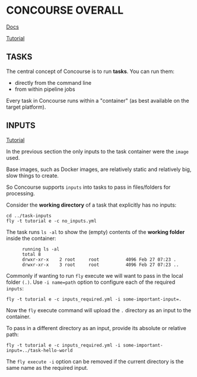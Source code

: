 # CONCOURSE OVERALL

[Docs](https://concourse-ci.org/index.html)

[Tutorial](https://concoursetutorial.com/)


## TASKS

The central concept of Concourse is to run **tasks**. You can run them:
  - directly from the command line
  - from within pipeline jobs

Every task in Concourse runs within a "container" (as best available on the target platform).


## INPUTS

[Tutorial](https://concoursetutorial.com/basics/task-inputs/)

In the previous section the only inputs to the task container were the `image` used. 

Base images, such as Docker images, are relatively static and relatively big, slow things to create. 

So Concourse supports `inputs` into tasks to pass in files/folders for processing.


Consider the **working directory** of a task that explicitly has no inputs:

```
cd ../task-inputs
fly -t tutorial e -c no_inputs.yml
```

The task runs `ls -al` to show the (empty) contents of the **working folder** inside the container:
```
      running ls -al
      total 8
      drwxr-xr-x    2 root     root          4096 Feb 27 07:23 .
      drwxr-xr-x    3 root     root          4096 Feb 27 07:23 ..
```

Commonly if wanting to run `fly` execute we will want to pass in the local folder `(.)`. Use `-i name=path` option to configure each of the required `inputs`:
```
fly -t tutorial e -c inputs_required.yml -i some-important-input=.
```

Now the `fly` execute command will upload the `.` directory as an input to the container.

To pass in a different directory as an input, provide its absolute or relative path:
```
fly -t tutorial e -c inputs_required.yml -i some-important-input=../task-hello-world
```

The `fly execute -i` option can be removed if the current directory is the same name as the required input.







